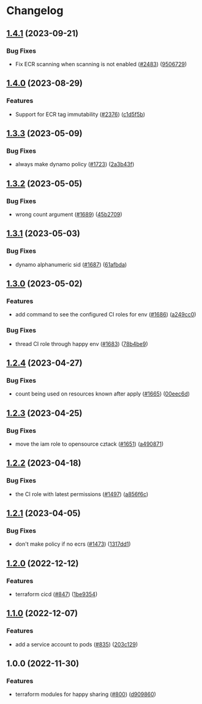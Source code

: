 # Changelog

## [1.4.1](https://github.com/chanzuckerberg/happy/compare/happy-github-ci-role-v1.4.0...happy-github-ci-role-v1.4.1) (2023-09-21)


### Bug Fixes

* Fix ECR scanning when scanning is not enabled ([#2483](https://github.com/chanzuckerberg/happy/issues/2483)) ([9506729](https://github.com/chanzuckerberg/happy/commit/9506729d6121989b90fe58708b8bd07530e3bc0c))

## [1.4.0](https://github.com/chanzuckerberg/happy/compare/happy-github-ci-role-v1.3.3...happy-github-ci-role-v1.4.0) (2023-08-29)


### Features

* Support for ECR tag immutability ([#2376](https://github.com/chanzuckerberg/happy/issues/2376)) ([c1d5f5b](https://github.com/chanzuckerberg/happy/commit/c1d5f5b6e6a093c19ba2a092111842cc0e4f195f))

## [1.3.3](https://github.com/chanzuckerberg/happy/compare/happy-github-ci-role-v1.3.2...happy-github-ci-role-v1.3.3) (2023-05-09)


### Bug Fixes

* always make dynamo policy ([#1723](https://github.com/chanzuckerberg/happy/issues/1723)) ([2a3b43f](https://github.com/chanzuckerberg/happy/commit/2a3b43f9e5de9f93be400d67d966a356df50f7f3))

## [1.3.2](https://github.com/chanzuckerberg/happy/compare/happy-github-ci-role-v1.3.1...happy-github-ci-role-v1.3.2) (2023-05-05)


### Bug Fixes

* wrong count argument ([#1689](https://github.com/chanzuckerberg/happy/issues/1689)) ([45b2709](https://github.com/chanzuckerberg/happy/commit/45b27099d6504d16f58789e81bca7d7ef1c7e2b0))

## [1.3.1](https://github.com/chanzuckerberg/happy/compare/happy-github-ci-role-v1.3.0...happy-github-ci-role-v1.3.1) (2023-05-03)


### Bug Fixes

* dynamo alphanumeric sid ([#1687](https://github.com/chanzuckerberg/happy/issues/1687)) ([61afbda](https://github.com/chanzuckerberg/happy/commit/61afbdac2796d213b2b722c5e4f42044e00cfe48))

## [1.3.0](https://github.com/chanzuckerberg/happy/compare/happy-github-ci-role-v1.2.4...happy-github-ci-role-v1.3.0) (2023-05-02)


### Features

* add command to see the configured CI roles for env ([#1686](https://github.com/chanzuckerberg/happy/issues/1686)) ([a249cc0](https://github.com/chanzuckerberg/happy/commit/a249cc0a4fc61af413312b300f1fc4695529ee2e))


### Bug Fixes

* thread CI role through happy env ([#1683](https://github.com/chanzuckerberg/happy/issues/1683)) ([78b4be9](https://github.com/chanzuckerberg/happy/commit/78b4be95b7f4f4be95cf18a3d3b9920a28f409da))

## [1.2.4](https://github.com/chanzuckerberg/happy/compare/happy-github-ci-role-v1.2.3...happy-github-ci-role-v1.2.4) (2023-04-27)


### Bug Fixes

* count being used on resources known after apply ([#1665](https://github.com/chanzuckerberg/happy/issues/1665)) ([00eec6d](https://github.com/chanzuckerberg/happy/commit/00eec6d86b489408c2347ff57179d5ad9de43414))

## [1.2.3](https://github.com/chanzuckerberg/happy/compare/happy-github-ci-role-v1.2.2...happy-github-ci-role-v1.2.3) (2023-04-25)


### Bug Fixes

* move the iam role to opensource cztack ([#1651](https://github.com/chanzuckerberg/happy/issues/1651)) ([a490871](https://github.com/chanzuckerberg/happy/commit/a490871da60a4c2c672f02a78278298bef53fc06))

## [1.2.2](https://github.com/chanzuckerberg/happy/compare/happy-github-ci-role-v1.2.1...happy-github-ci-role-v1.2.2) (2023-04-18)


### Bug Fixes

* the CI role with latest permissions ([#1497](https://github.com/chanzuckerberg/happy/issues/1497)) ([a856f6c](https://github.com/chanzuckerberg/happy/commit/a856f6ce50b661e227db7d26e4943f82da37bab0))

## [1.2.1](https://github.com/chanzuckerberg/happy/compare/happy-github-ci-role-v1.2.0...happy-github-ci-role-v1.2.1) (2023-04-05)


### Bug Fixes

* don't make policy if no ecrs ([#1473](https://github.com/chanzuckerberg/happy/issues/1473)) ([1317dd1](https://github.com/chanzuckerberg/happy/commit/1317dd167d5ef5c28fce0f0fd2721951a7e1ed5b))

## [1.2.0](https://github.com/chanzuckerberg/happy/compare/happy-github-ci-role-v1.1.0...happy-github-ci-role-v1.2.0) (2022-12-12)


### Features

* terraform cicd ([#847](https://github.com/chanzuckerberg/happy/issues/847)) ([1be9354](https://github.com/chanzuckerberg/happy/commit/1be9354192ce8085fa967c0c9280a772a4bb6daa))

## [1.1.0](https://github.com/chanzuckerberg/happy/compare/happy-github-ci-role-v1.0.0...happy-github-ci-role-v1.1.0) (2022-12-07)


### Features

* add a service account to pods ([#835](https://github.com/chanzuckerberg/happy/issues/835)) ([203c129](https://github.com/chanzuckerberg/happy/commit/203c1294602160dfc4aacc15adf8ebc91e83af5a))

## 1.0.0 (2022-11-30)


### Features

* terraform modules for happy sharing ([#800](https://github.com/chanzuckerberg/happy/issues/800)) ([d909860](https://github.com/chanzuckerberg/happy/commit/d9098607e37b29c71bdc3ddac9fabd7ba280606b))
